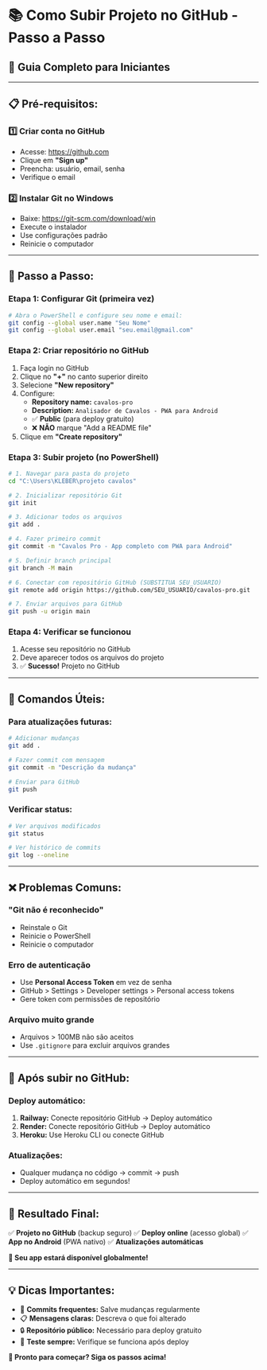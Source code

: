 # 📚 Como Subir Projeto no GitHub - Passo a Passo

## 🎯 **Guia Completo para Iniciantes**

---

## 📋 **Pré-requisitos:**

### 1️⃣ **Criar conta no GitHub**
- Acesse: https://github.com
- Clique em **"Sign up"**
- Preencha: usuário, email, senha
- Verifique o email

### 2️⃣ **Instalar Git no Windows**
- Baixe: https://git-scm.com/download/win
- Execute o instalador
- Use configurações padrão
- Reinicie o computador

---

## 🚀 **Passo a Passo:**

### **Etapa 1: Configurar Git (primeira vez)**
```bash
# Abra o PowerShell e configure seu nome e email:
git config --global user.name "Seu Nome"
git config --global user.email "seu.email@gmail.com"
```

### **Etapa 2: Criar repositório no GitHub**
1. Faça login no GitHub
2. Clique no **"+"** no canto superior direito
3. Selecione **"New repository"**
4. Configure:
   - **Repository name:** `cavalos-pro`
   - **Description:** `Analisador de Cavalos - PWA para Android`
   - ✅ **Public** (para deploy gratuito)
   - ❌ **NÃO** marque "Add a README file"
5. Clique em **"Create repository"**

### **Etapa 3: Subir projeto (no PowerShell)**
```bash
# 1. Navegar para pasta do projeto
cd "C:\Users\KLEBER\projeto cavalos"

# 2. Inicializar repositório Git
git init

# 3. Adicionar todos os arquivos
git add .

# 4. Fazer primeiro commit
git commit -m "Cavalos Pro - App completo com PWA para Android"

# 5. Definir branch principal
git branch -M main

# 6. Conectar com repositório GitHub (SUBSTITUA SEU_USUARIO)
git remote add origin https://github.com/SEU_USUARIO/cavalos-pro.git

# 7. Enviar arquivos para GitHub
git push -u origin main
```

### **Etapa 4: Verificar se funcionou**
1. Acesse seu repositório no GitHub
2. Deve aparecer todos os arquivos do projeto
3. ✅ **Sucesso!** Projeto no GitHub

---

## 🔧 **Comandos Úteis:**

### **Para atualizações futuras:**
```bash
# Adicionar mudanças
git add .

# Fazer commit com mensagem
git commit -m "Descrição da mudança"

# Enviar para GitHub
git push
```

### **Verificar status:**
```bash
# Ver arquivos modificados
git status

# Ver histórico de commits
git log --oneline
```

---

## ❌ **Problemas Comuns:**

### **"Git não é reconhecido"**
- Reinstale o Git
- Reinicie o PowerShell
- Reinicie o computador

### **Erro de autenticação**
- Use **Personal Access Token** em vez de senha
- GitHub > Settings > Developer settings > Personal access tokens
- Gere token com permissões de repositório

### **Arquivo muito grande**
- Arquivos > 100MB não são aceitos
- Use `.gitignore` para excluir arquivos grandes

---

## 🎯 **Após subir no GitHub:**

### **Deploy automático:**
1. **Railway:** Conecte repositório GitHub → Deploy automático
2. **Render:** Conecte repositório GitHub → Deploy automático
3. **Heroku:** Use Heroku CLI ou conecte GitHub

### **Atualizações:**
- Qualquer mudança no código → commit → push
- Deploy automático em segundos!

---

## 📱 **Resultado Final:**

✅ **Projeto no GitHub** (backup seguro)
✅ **Deploy online** (acesso global)
✅ **App no Android** (PWA nativo)
✅ **Atualizações automáticas**

**🎉 Seu app estará disponível globalmente!**

---

## 💡 **Dicas Importantes:**

- 📝 **Commits frequentes:** Salve mudanças regularmente
- 📋 **Mensagens claras:** Descreva o que foi alterado
- 🔒 **Repositório público:** Necessário para deploy gratuito
- 📱 **Teste sempre:** Verifique se funciona após deploy

**🚀 Pronto para começar? Siga os passos acima!**